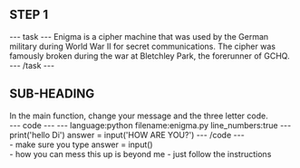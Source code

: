<h2 class="c-project-heading--task">STEP 1</h2>
--- task ---
Enigma is a cipher machine that was used by the German military during World War II for secret communications. The cipher was famously broken during the war at Bletchley Park, the forerunner of GCHQ.
--- /task ---
<h2 class="c-project-heading--explain">SUB-HEADING</h2>
In the main function, change your message and the three letter code. 
<div class="c-project-code">
--- code ---
---
language:python
filename:enigma.py
line_numbers:true
---
print('hello Di')
answer = input('HOW ARE YOU?')
--- /code ---
</div>

<div class="c-project-callout c-project-callout--tip">
- make sure you type answer = input()
</div>

<div class="c-project-callout c-project-callout--debug">
- how you can mess this up is beyond me
- just follow the instructions
</div>




